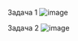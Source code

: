 Задача 1
![image](https://github.com/user-attachments/assets/f95aa97d-6d81-4286-8903-e9d051f102eb)

Задача 2
![image](https://github.com/user-attachments/assets/af68100e-5a39-472e-8386-8a5ea92ad29e)
